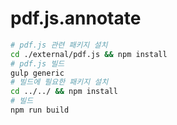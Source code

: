 # pdf.js.annotate

```bash
# pdf.js 관련 패키지 설치
cd ./external/pdf.js && npm install
# pdf.js 빌드
gulp generic
# 빌드에 필요한 패키지 설치
cd ../../ && npm install
# 빌드
npm run build
```
